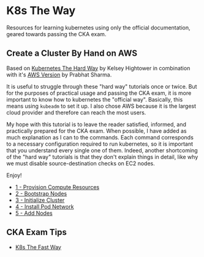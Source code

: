 # K8s The Way

Resources for learning kubernetes using only the official documentation, geared towards passing the CKA exam.

## Create a Cluster By Hand on AWS

Based on [Kubernetes The Hard Way](https://github.com/kelseyhightower/kubernetes-the-hard-way) by Kelsey Hightower in combination with it's [AWS Version](https://github.com/prabhatsharma/kubernetes-the-hard-way-aws) by Prabhat Sharma.

It is useful to struggle through these "hard way" tutorials once or twice. But for the purposes of practical usage and passing the CKA exam, it is more important to know how to kubernetes the "official way". Basically, this means using `kubeadm` to set it up. I also chose AWS because it is the largest cloud provider and therefore can reach the most users.

My hope with this tutorial is to leave the reader satisfied, informed, and practically prepared for the CKA exam. When possible, I have added as much explanation as I can to the commands. Each command corresponds to a necessary configuration required to run kubernetes, so it is important that you understand every single one of them. Indeed, another shortcoming of the "hard way" tutorials is that they don't explain things in detail, like why we must disable source-destination checks on EC2 nodes.

Enjoy!

- [1 - Provision Compute Resources](docs/01-compute-resources.md)
- [2 - Bootstrap Nodes](docs/02-bootstrapping-nodes.md)
- [3 - Initialize Cluster](docs/03-init-cluster.md)
- [4 - Install Pod Network](docs/04-pod-network.md)
- [5 - Add Nodes](docs/05-add-nodes.md)

## CKA Exam Tips

- [K8s The Fast Way](docs/k8s-the-fast-way.md)